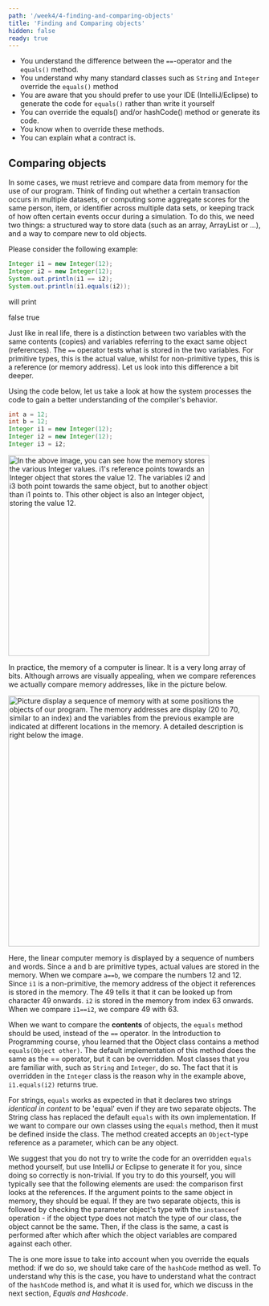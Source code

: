 ```yaml
---
path: '/week4/4-finding-and-comparing-objects'
title: 'Finding and Comparing objects'
hidden: false
ready: true
---
```


<text-box variant='learningObjectives' name='Learning Objectives'>

 - You understand the difference between the `==`-operator and the `equals()` method.
 - You understand why many standard classes such as `String` and `Integer` override the `equals()` method
 - You are aware that you should prefer to use your IDE (IntelliJ/Eclipse) to generate the code for `equals()` rather than write it yourself
 - You can override the equals() and/or hashCode() method or generate its code.
 - You know when to override these methods.
 - You can explain what a contract is.

</text-box>

## Comparing objects
In some cases, we must retrieve and compare data from memory for the use of our program. Think of finding out whether a certain transaction occurs in multiple datasets, or computing some aggregate scores for the same person, item, or identifier across multiple data sets, or keeping track of how often certain events occur during a simulation.
To do this, we need two things: a structured way to store data (such as an array, ArrayList or ...), and a way to compare new to old objects.

Please consider the following example:
```java
Integer i1 = new Integer(12);
Integer i2 = new Integer(12);
System.out.println(i1 == i2);
System.out.println(i1.equals(i2));
```

will print

<sample-output>
false
true
</sample-output>

Just like in real life, there is a distinction between two variables with the same contents (copies) and variables referring to the exact same object (references).
The `==` operator tests what is stored in the two variables. For primitive types, this is the actual value, whilst for non-primitive types, this is a reference (or memory address). Let us look into this difference a bit deeper.

Using the code below, let us take a look at how the system processes the code to gain a better understanding of the compiler's behavior.
```java
int a = 12;
int b = 12;
Integer i1 = new Integer(12);
Integer i2 = new Integer(12);
Integer i3 = i2;
```
<img width="400" alt="In the above image, you can see how the memory stores the various Integer values. i1's reference points towards an Integer object that stores the value 12. The variables i2 and i3 both point towards the same object, but to another object than i1 points to. This other object is also an Integer object, storing the value 12." src="https://user-images.githubusercontent.com/67587903/128515240-8e271590-1110-4ac2-b8ad-22ca7309b688.PNG">

In practice, the memory of a computer is linear. It is a very long array of bits. Although arrows are visually appealing, when we compare references we actually compare memory addresses, like in the picture below.

<img width="500" alt="Picture display a sequence of memory with at some positions the objects of our program. The memory addresses are display (20 to 70, similar to an index) and the variables from the previous example are indicated at different locations in the memory. A detailed description is right below the image." src="https://user-images.githubusercontent.com/67587903/128515242-cf8a2364-b4ef-4127-97f1-3db838abbf24.PNG">

Here, the linear computer memory is displayed by a sequence of numbers and words. Since a and b are primitive types, actual values are stored in the memory. When we compare `a==b`, we compare the numbers 12 and 12.
Since `i1` is a non-primitive, the memory address of the object it references is stored in the memory. The 49 tells it that it can be looked up from character 49 onwards. `i2` is stored in the memory from index 63 onwards. When we compare `i1==i2`, we compare 49 with 63.

When we want to compare the **contents** of objects, the `equals` method should be used, instead of the `==` operator. In the Introduction to Programming course, yhou learned that the Object class contains a method `equals(Object other)`. The default implementation of this method does the same as the == operator, but it can be overridden. Most classes that you are familiar with, such as `String` and `Integer`, do so. The fact that it is overridden in the `Integer` class is the reason why in the example above, `i1.equals(i2)` returns true.

For strings, `equals` works as expected in that it declares two strings _identical in content_ to be 'equal' even if they are two separate objects. The String class has replaced the default `equals` with its own implementation.
If we want to compare our own classes using the `equals` method, then it must be defined inside the class. The method created accepts an `Object`-type reference as a parameter, which can be any object.

We suggest that you do not try to write the code for an overridden `equals` method yourself, but use IntelliJ or Eclipse to generate it for you, since doing so correctly is non-trivial. If you try to do this yourself,
you will typically see that the following elements are used: the comparison first looks at the references. If the argument points to the same object in memory, they should be equal. If they are two separate objects, this is followed by checking the parameter object's type with the `instanceof` operation - if the object type does not match the type of our class, the object cannot be the same. Then, if the class is the same, a cast is performed after which after which the object variables are compared against each other.

The is one more issue to take into account when you override the equals method: if we do so, we should take care of the `hashCode` method as well. To understand why this is the case, you have to understand what the contract of the `hashCode` method is, and what it is used for, which we discuss in the next section, *Equals and Hashcode*.
